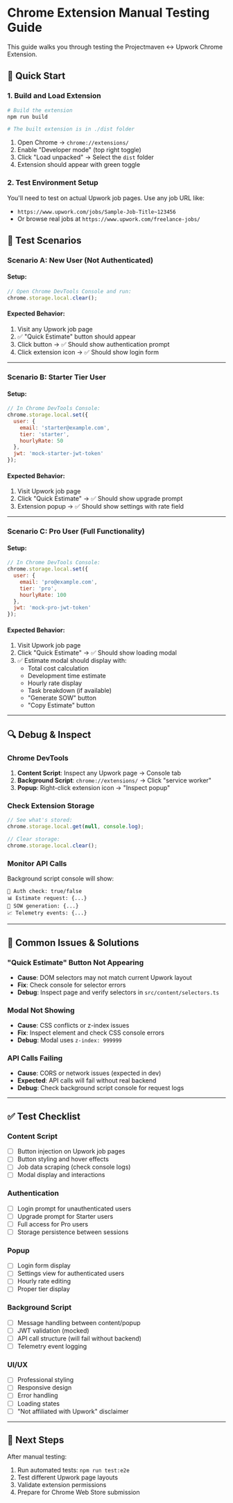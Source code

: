 # Chrome Extension Manual Testing Guide

This guide walks you through testing the Projectmaven ↔ Upwork Chrome Extension.

## 🚀 **Quick Start**

### 1. Build and Load Extension
```bash
# Build the extension
npm run build

# The built extension is in ./dist folder
```

1. Open Chrome → `chrome://extensions/`
2. Enable "Developer mode" (top right toggle)
3. Click "Load unpacked" → Select the `dist` folder
4. Extension should appear with green toggle

### 2. Test Environment Setup
You'll need to test on actual Upwork job pages. Use any job URL like:
- `https://www.upwork.com/jobs/Sample-Job-Title~123456`
- Or browse real jobs at `https://www.upwork.com/freelance-jobs/`

## 🧪 **Test Scenarios**

### **Scenario A: New User (Not Authenticated)**

#### Setup:
```javascript
// Open Chrome DevTools Console and run:
chrome.storage.local.clear();
```

#### Expected Behavior:
1. Visit any Upwork job page
2. ✅ "Quick Estimate" button should appear
3. Click button → ✅ Should show authentication prompt
4. Click extension icon → ✅ Should show login form

---

### **Scenario B: Starter Tier User**

#### Setup:
```javascript
// In Chrome DevTools Console:
chrome.storage.local.set({
  user: { 
    email: 'starter@example.com', 
    tier: 'starter', 
    hourlyRate: 50 
  },
  jwt: 'mock-starter-jwt-token'
});
```

#### Expected Behavior:
1. Visit Upwork job page
2. Click "Quick Estimate" → ✅ Should show upgrade prompt
3. Extension popup → ✅ Should show settings with rate field

---

### **Scenario C: Pro User (Full Functionality)**

#### Setup:
```javascript
// In Chrome DevTools Console:
chrome.storage.local.set({
  user: { 
    email: 'pro@example.com', 
    tier: 'pro', 
    hourlyRate: 100 
  },
  jwt: 'mock-pro-jwt-token'
});
```

#### Expected Behavior:
1. Visit Upwork job page
2. Click "Quick Estimate" → ✅ Should show loading modal
3. ✅ Estimate modal should display with:
   - Total cost calculation
   - Development time estimate
   - Hourly rate display
   - Task breakdown (if available)
   - "Generate SOW" button
   - "Copy Estimate" button

---

## 🔍 **Debug & Inspect**

### Chrome DevTools
1. **Content Script**: Inspect any Upwork page → Console tab
2. **Background Script**: `chrome://extensions/` → Click "service worker"
3. **Popup**: Right-click extension icon → "Inspect popup"

### Check Extension Storage
```javascript
// See what's stored:
chrome.storage.local.get(null, console.log);

// Clear storage:
chrome.storage.local.clear();
```

### Monitor API Calls
Background script console will show:
```
🔑 Auth check: true/false
📊 Estimate request: {...}
📄 SOW generation: {...}
📈 Telemetry events: {...}
```

---

## 🐛 **Common Issues & Solutions**

### "Quick Estimate" Button Not Appearing
- **Cause**: DOM selectors may not match current Upwork layout
- **Fix**: Check console for selector errors
- **Debug**: Inspect page and verify selectors in `src/content/selectors.ts`

### Modal Not Showing
- **Cause**: CSS conflicts or z-index issues
- **Fix**: Inspect element and check CSS console errors
- **Debug**: Modal uses `z-index: 999999`

### API Calls Failing
- **Cause**: CORS or network issues (expected in dev)
- **Expected**: API calls will fail without real backend
- **Debug**: Check background script console for request logs

---

## ✅ **Test Checklist**

### Content Script
- [ ] Button injection on Upwork job pages
- [ ] Button styling and hover effects  
- [ ] Job data scraping (check console logs)
- [ ] Modal display and interactions

### Authentication
- [ ] Login prompt for unauthenticated users
- [ ] Upgrade prompt for Starter users
- [ ] Full access for Pro users
- [ ] Storage persistence between sessions

### Popup
- [ ] Login form display
- [ ] Settings view for authenticated users
- [ ] Hourly rate editing
- [ ] Proper tier display

### Background Script
- [ ] Message handling between content/popup
- [ ] JWT validation (mocked)
- [ ] API call structure (will fail without backend)
- [ ] Telemetry event logging

### UI/UX
- [ ] Professional styling
- [ ] Responsive design
- [ ] Error handling
- [ ] Loading states
- [ ] "Not affiliated with Upwork" disclaimer

---

## 🎯 **Next Steps**

After manual testing:
1. Run automated tests: `npm run test:e2e`
2. Test different Upwork page layouts
3. Validate extension permissions
4. Prepare for Chrome Web Store submission 